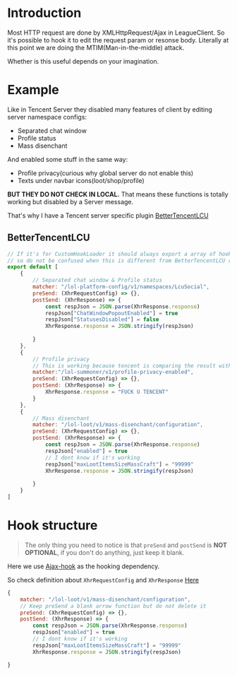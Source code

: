 # Introduction

Most HTTP request are done by XMLHttpRequest/Ajax in LeagueClient. So it's possible to hook it to edit the request param or resonse body. Literally at this point we are doing the MTIM(Man-in-the-middle) attack.

Whether is this useful depends on your imagination. 

# Example

Like in Tencent Server they disabled many features of client by editing server namespace configs:

- Separated chat window
- Profile status
- Mass disenchant

And enabled some stuff in the same way:

- Profile privacy(curious why global server do not enable this) 
- Texts under navbar icons(loot/shop/profile)

**BUT THEY DO NOT CHECK IN LOCAL.** That means these functions is totally working but disabled by a Server message.

That's why I have a Tencent server specific plugin [BetterTencentLCU](https://github.com/BakaFT/BetterTencentLCU)

## BetterTencentLCU

```javascript
// If it's for CustomHookLoader it should always export a array of hooks
// so do not be confused when this is different from BetterTencentLCU repo.
export default [
    {
        // Separated chat window & Profile status
        matcher: "/lol-platform-config/v1/namespaces/LcuSocial",
        preSend: (XhrRequestConfig) => {},
        postSend: (XhrResponse) => {
            const respJson = JSON.parse(XhrResponse.response)
            respJson["ChatWindowPopoutEnabled"] = true
            respJson["StatusesDisabled"] = false
            XhrResponse.response = JSON.stringify(respJson)
            
        }
    },
    {
        // Profile privacy
        // This is working because tencent is comparing the result with `ENABLED
        matcher:"/lol-summoner/v1/profile-privacy-enabled",
        preSend: (XhrRequestConfig) => {},
        postSend: (XhrResponse) => {
            XhrResponse.response = "FUCK U TENCENT"
        }
    },
    {
        // Mass disenchant
        matcher: "/lol-loot/v1/mass-disenchant/configuration",
        preSend: (XhrRequestConfig) => {},
        postSend: (XhrResponse) => {
            const respJson = JSON.parse(XhrResponse.response)
            respJson["enabled"] = true
            // I dont know if it's working 
            respJson["maxLootItemsSizeMassCraft"] = "99999"
            XhrResponse.response = JSON.stringify(respJson)
            
        }
    }
]
```

# Hook structure

> The only thing you need to notice is that `preSend` and `postSend` is **NOT OPTIONAL**, if you don't do anything, just keep it blank.

Here we use [Ajax-hook](https://github.com/wendux/ajax-hook) as the hooking dependency.

So check definition about `XhrRequestConfig` and `XhrResponse`  [Here](https://github.com/wendux/ajax-hook/blob/master/index.d.ts) 

```javascript
{
    matcher: "/lol-loot/v1/mass-disenchant/configuration",
    // Keep preSend a blank arrow function but do not delete it
    preSend: (XhrRequestConfig) => {},
    postSend: (XhrResponse) => {
        const respJson = JSON.parse(XhrResponse.response)
        respJson["enabled"] = true
        // I dont know if it's working 
        respJson["maxLootItemsSizeMassCraft"] = "99999"
        XhrResponse.response = JSON.stringify(respJson)

}
```

